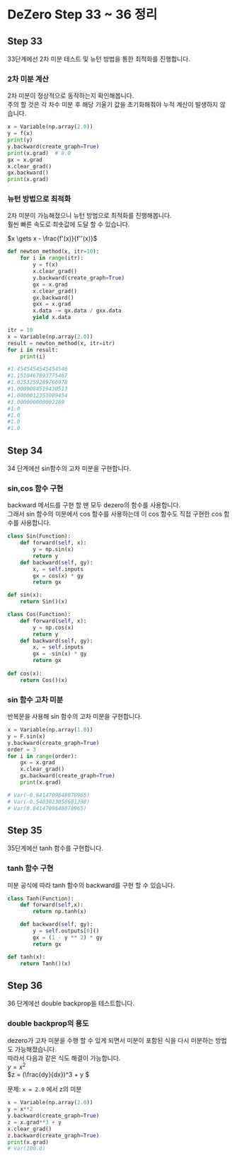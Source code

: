 # DeZero Step 33 ~ 36 정리

## Step 33
33단계에선 2차 미분 테스트 및 뉴턴 방법을 통한 최적화를 진행합니다.

### 2차 미분 계산
2차 미분이 정상적으로 동작하는지 확인해봅니다.   
주의 할 것은 각 차수 미분 후 해당 기울기 값을 초기화해줘야 누적 계산이 발생하지 않습니다.

```python
x = Variable(np.array(2.0))
y = f(x)
print(y)
y.backward(create_graph=True)
print(x.grad)  # 8.0
gx = x.grad
x.clear_grad()
gx.backward()
print(x.grad)
```


### 뉴턴 방법으로 최적화
2차 미분이 가능해졌으니 뉴턴 방법으로 최적화를 진행해봅니다.  
훨씬 빠른 속도로 최솟값에 도달 할 수 있습니다.  

$x \gets x - \frac{f'(x)}{f''(x)}$

```python
def newton_method(x, itr=10):
    for i in range(itr):
        y = f(x)
        x.clear_grad()
        y.backward(create_graph=True)
        gx = x.grad
        x.clear_grad()
        gx.backward()
        gxx = x.grad
        x.data -= gx.data / gxx.data
        yield x.data    

itr = 10
x = Variable(np.array(2.0))
result = newton_method(x, itr=itr)
for i in result:
    print(i)

#1.4545454545454546
#1.1510467893775467
#1.0253259289766978
#1.0009084519430513
#1.0000012353089454
#1.000000000002289
#1.0
#1.0
#1.0
#1.0

```


## Step 34
34 단계에선 sin함수의 고차 미분을 구현합니다.

### sin,cos 함수 구현
backward 메서드를 구현 할 땐 모두 dezero의 함수를 사용합니다.  
그래서 sin 함수의 미분에서 cos 함수를 사용하는데 이 cos 함수도 직접 구현한 cos 함수를 사용합니다.  
```python
class Sin(Function):
    def forward(self, x):
        y = np.sin(x)
        return y
    def backward(self, gy):
        x, = self.inputs
        gx = cos(x) * gy
        return gx

def sin(x):
    return Sin()(x)

class Cos(Function):
    def forward(self, x):
        y = np.cos(x)
        return y
    def backward(self, gy):
        x, = self.inputs
        gx = -sin(x) * gy
        return gx
    
def cos(x):
    return Cos()(x)

```

### sin 함수 고차 미분
반복문을 사용해 sin 함수의 고차 미분을 구현합니다.  

```python
x = Variable(np.array(1.0))
y = F.sin(x)
y.backward(create_graph=True)
order = 3
for i in range(order):
    gx = x.grad
    x.clear_grad()
    gx.backward(create_graph=True)
    print(x.grad)

# Var(-0.8414709848078965)
# Var(-0.5403023058681398)
# Var(0.8414709848078965)

```


## Step 35
35단계에선 tanh 함수를 구현합니다.
### tanh 함수 구현
미분 공식에 따라 tanh 함수의 backward를 구현 할 수 있습니다.

```python
class Tanh(Function):
    def forward(self,x):        
        return np.tanh(x)

    def backward(self, gy):        
        y = self.outputs[0]() 
        gx = (1 - y ** 2) * gy
        return gx

def tanh(x):
    return Tanh()(x)
```


## Step 36
36 단계에선 double backprop을 테스트합니다.  

### double backprop의 용도
dezero가 고차 미분을 수행 할 수 있게 되면서 미분이 포함된 식을 다시 미분하는 방법도 가능해졌습니다.  
따라서 다음과 같은 식도 해결이 가능합니다.  
$y = x^2$  
$z = (\frac{dy}{dx})^3 + y  $    

문제: `x = 2.0` 에서 z의 미분  


```python
x = Variable(np.array(2.0))
y = x**2
y.backward(create_graph=True)
z = x.grad**3 + y
x.clear_grad()
z.backward(create_graph=True)
print(x.grad)
# Var(100.0)

```


